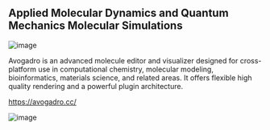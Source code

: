 
 ## Applied Molecular Dynamics and Quantum Mechanics Molecular Simulations

![image](https://github.com/user-attachments/assets/4e1b221b-f245-43a0-8714-96689839639f)

Avogadro is an advanced molecule editor and visualizer designed for cross-platform use in computational chemistry, molecular modeling, bioinformatics, materials science, and related areas. It offers flexible high quality rendering and a powerful plugin architecture.

https://avogadro.cc/


![image](https://github.com/user-attachments/assets/196fbf98-990b-4f56-aed5-ddd807f64311)

